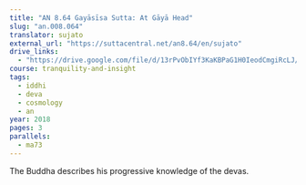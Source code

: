 ```yaml
---
title: "AN 8.64 Gayāsīsa Sutta: At Gāyā Head"
slug: "an.008.064"
translator: sujato
external_url: "https://suttacentral.net/an8.64/en/sujato"
drive_links:
  - "https://drive.google.com/file/d/13rPvObIYf3KaKBPaG1H0IeodCmgiRcLJ/view?usp=drivesdk"
course: tranquility-and-insight
tags:
  - iddhi
  - deva
  - cosmology
  - an
year: 2018
pages: 3
parallels:
  - ma73
---
```


The Buddha describes his progressive knowledge of the devas.
